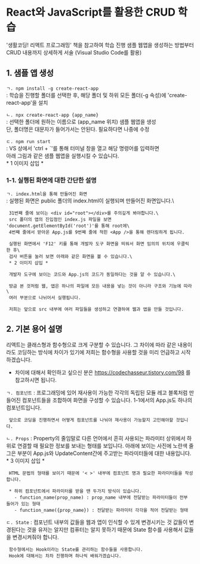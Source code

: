 # React와 JavaScript를 활용한 CRUD 학습
'생활코딩! 리액트 프로그래밍' 책을 참고하여 학습 진행
샘플 웹앱을 생성하는 방법부터 CRUD 내용까지 상세하게 서술 (Visual Studio Code를 활용)

## 1. 샘플 앱 생성
`ㄱ. npm install -g create-react-app`\
   : 학습을 진행할 폴더를 선택한 후, 해당 폴더 및 하위 모든 폴더(-g 속성)에 'create-react-app'을 설치
     
`ㄴ. npx create-react-app {app_name}`\
   : 선택한 폴더에 원하는 이름으로 (app_name 위치) 샘플 웹앱을 생성\
     단, 폴더명은 대문자가 들어가서는 안된다. 필요하다면 나중에 수정

`ㄷ. npm run start`\
   : VS 상에서 'ctrl + `'를 통해 터미널 창을 열고 해당 명령어를 입력하면\
    아래 그림과 같은 샘플 웹앱을 실행시킬 수 있습니다.\
    * 1 이미지 삽입 *


### 1-1. 실행된 화면에 대한 간단한 설명
`ㄱ. index.html을 통해 만들어진 화면`\
   : 실행된 화면은 public 폴더의 index.html이 실행되며 만들어진 화면입니다.\

     31번째 줄에 보이는 <div id="root"></div>를 주의깊게 봐야합니다.\
     src 폴더의 앱의 진입점인 index.js 파일을 보면 'document.getElementById('root')'를 통해 root에\
     4번째 줄에서 받아온 App.js를 9번째 줄에 적힌 <App />을 통해 렌더링하게 됩니다.

     실행된 화면에서 'F12' 키를 통해 개발자 도구 화면을 띄워서 화면 임의의 위치에 우클릭 한 후\
     검사 버튼을 눌러 보면 아래와 같은 화면을 볼 수 있습니다.\
     * 2 이미지 삽입 *

     개발자 도구에 보이는 코드와 App.js의 코드가 동일하다는 것을 알 수 있습니다.\

     방금 본 것처럼 웹, 앱은 하나의 파일에 모든 내용을 넣는 것이 아니라 구조와 기능에 따라\
     여러 부분으로 나뉘어서 실행됩니다.

     저희는 앞으로 src 내부에 여러 파일들을 생성하고 연결하여 웹과 앱을 만들 것입니다.


## 2. 기본 용어 설명
리액트는 클래스형과 함수형으로 크게 구분할 수 있습니다.
그 차이에 따라 같은 내용이라도 코딩하는 방식에 차이가 있기에 저희는
함수형을 사용할 것을 미리 언급하고 시작하겠습니다.

* 차이에 대해서 확인하고 싶으신 분은 https://codechasseur.tistory.com/98 를 참고하시면 됩니다.

`ㄱ. 컴포넌트`
   : 프로그래밍에 있어 재사용이 가능한 각각의 독립된 모듈
     레고 블록처럼 만들어진 컴포넌트들을 조합하여 화면을 구성할 수 있습니다.
     1-1에서의 App.js도 하나의 컴포넌트입니다.

     앞으로 코딩을 진행하면서 어떻게 컴포넌트를 나눠야 재사용이 가능할지 고민해야할 것입니다.

`ㄴ. Props`
   : Property의 줄임말로 다른 언어에서 흔히 사용되는 파라미터
     상위에서 하위로 연결할 때 필요한 정보를 보내는 형태를 보입니다.
     아래에 보이는 사진에 노란색 줄 그은 부분이 App.js와 UpdateContent간에 주고받는
     파라미터들에 대한 내용입니다.
     * 3 이미지 삽입 * 

     HTML 문법의 형태를 보이기 때문에 '< >' 내부에 컴포넌트 명과 필요한 파라미터들을 작성합니다.

     * 하위 컴포넌트에서 파라미터를 받을 땐 두가지 방식이 있습니다.
       - function_name(prop_name) : prop_name 내부에 전달받는 파라미터들이 전부 들어가 있는 형태
       - function_name({prop_name}) : 전달받는 파라미터 각각을 적어 전달받는 형태

`ㄷ. State`
   : 컴포넌트 내부의 값들을 웹과 앱이 인식할 수 있게 변경시키는 것
     값들이 변경된다는 것을 유저는 알지만 컴퓨터는 알지 못하기 때문에 
     State 함수를 사용해서 값들을 변경시켜줘야 합니다.

     함수형에서는 Hook이라는 State를 관리하는 함수들을 사용합니다.
     Hook에 대해서는 차차 진행하며 하나씩 배워가겠습니다.














